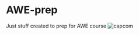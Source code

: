 # AWE-prep

Just stuff created to prep for AWE course
![capcom](https://cloud.githubusercontent.com/assets/18420902/23292660/e23b4b6a-fa26-11e6-9ed6-1aba6a3ae1c0.jpg)
